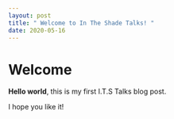 ```yaml
---
layout: post
title: " Welcome to In The Shade Talks! "
date: 2020-05-16
---
```


# Welcome

**Hello world**, this is my first I.T.S Talks blog post.

I hope you like it!
